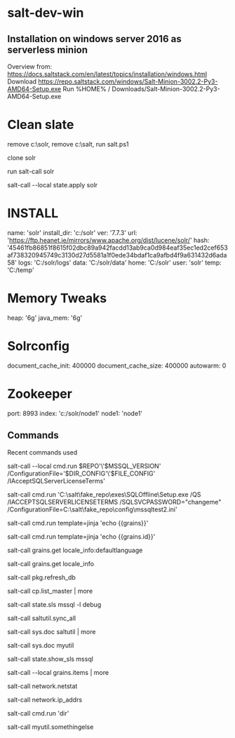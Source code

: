 # salt-dev-win

## Installation on windows server 2016 as serverless minion
Overview from: https://docs.saltstack.com/en/latest/topics/installation/windows.html
Download https://repo.saltstack.com/windows/Salt-Minion-3002.2-Py3-AMD64-Setup.exe
Run %HOME% / Downloads/Salt-Minion-3002.2-Py3-AMD64-Setup.exe


# Clean slate

remove c:\solr, remove c:\salt, run salt.ps1

clone solr

run salt-call solr

salt-call --local state.apply solr 


# INSTALL
name:        'solr'
install_dir: 'c:/solr'
ver:         '7.7.3'
url:         'https://ftp.heanet.ie/mirrors/www.apache.org/dist/lucene/solr/'
hash:        '45461fb86851f8615f02dbc89a942facdd13ab9ca0d984eaf35ec1ed2cef653af738320945749c3130d27d5581a1f0ede34bdaf1ca9afbd4f9a631432d6ada58'
logs:        'C:/solr/logs'
data:        'C:/solr/data'
home:        'C:/solr'
user:        'solr'
temp:        'C:/temp'


# Memory Tweaks
heap:        '6g'
java_mem:    '6g'

# Solrconfig
document_cache_init: 400000
document_cache_size: 400000
autowarm:    0

# Zookeeper
port:        8993
index:       'c:/solr/node1'
node1:       'node1'



## Commands

Recent commands used

salt-call --local cmd.run $REPO'\'$MSSQL_VERSION' /ConfigurationFile='$DIR_CONFIG'\'$FILE_CONFIG'  /IAcceptSQLServerLicenseTerms'

salt-call cmd.run 'C:\salt\fake_repo\exes\SQLOffline\Setup.exe /QS /IACCEPTSQLSERVERLICENSETERMS /SQLSVCPASSWORD="changeme" /ConfigurationFile=C:\salt\fake_repo\config\mssqltest2.ini'

salt-call cmd.run template=jinja 'echo {{grains}}'

salt-call cmd.run template=jinja 'echo {{grains.id}}'

salt-call grains.get locale_info:defaultlanguage

salt-call grains.get locale_info

salt-call pkg.refresh_db

salt-call cp.list_master | more

salt-call state.sls mssql -l debug

salt-call saltutil.sync_all

salt-call sys.doc saltutil | more

salt-call sys.doc myutil

salt-call state.show_sls mssql

salt-call --local grains.items | more

salt-call network.netstat

salt-call network.ip_addrs

salt-call cmd.run 'dir'

salt-call myutil.somethingelse

